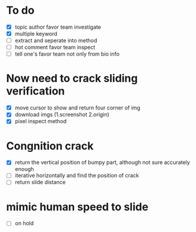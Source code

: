 # To do
- [X] topic author favor team investigate
- [X] multiple keyword
- [ ] extract and seperate into method
- [ ] hot comment favor team inspect
- [ ] tell one's favor team not only from bio info
# Now need to crack sliding verification
- [X] move cursor to show and return four corner of img
- [X] download imgs (1.screenshot 2.origin)
- [X] pixel inspect method
# Congnition crack
- [X] return the vertical position of bumpy part, although not sure accurately enough
- [ ] iterative horizontally and find the position of crack
- [ ] return slide distance
# mimic human speed to slide
- [ ] on hold
